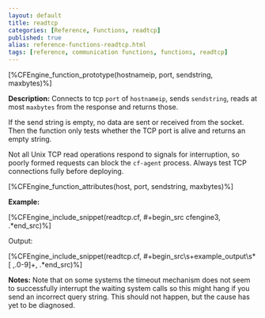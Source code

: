 ```yaml
---
layout: default
title: readtcp
categories: [Reference, Functions, readtcp]
published: true
alias: reference-functions-readtcp.html
tags: [reference, communication functions, functions, readtcp]
---
```


[%CFEngine_function_prototype(hostnameip, port, sendstring, maxbytes)%]

**Description:** Connects to tcp `port` of `hostnameip`, sends `sendstring`,
reads at most `maxbytes` from the response and returns those.

If the send string is empty, no data are sent or received from the
socket. Then the function only tests whether the TCP port is alive and
returns an empty string.

Not all Unix TCP read operations respond to signals for interruption, so 
poorly formed requests can block the `cf-agent` process. Always test TCP 
connections fully before deploying.

[%CFEngine_function_attributes(host, port, sendstring, maxbytes)%]

**Example:**

[%CFEngine_include_snippet(readtcp.cf, #\+begin_src cfengine3, .*end_src)%]

Output:

[%CFEngine_include_snippet(readtcp.cf, #\+begin_src\s+example_output\s*[ ,.0-9]+, .*end_src)%]

**Notes:** Note that on some systems the timeout mechanism does not seem to
successfully interrupt the waiting system calls so this might hang if you send 
an incorrect query string. This should not happen, but the cause has yet to be 
diagnosed.

